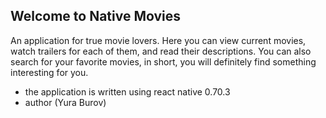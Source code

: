 ## Welcome to Native Movies

An application for true movie lovers. Here you can view current movies, watch trailers for each of them, and read their descriptions. You can also search for your favorite movies, in short, you will definitely find something interesting for you.

- the application is written using react native 0.70.3
- author (Yura Burov)
